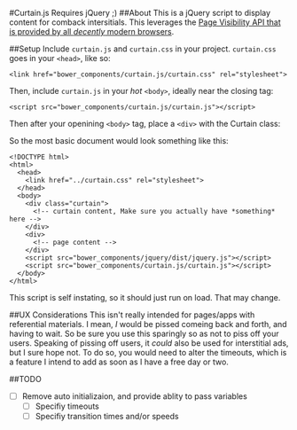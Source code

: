 #Curtain.js
Requires jQuery ;)
##About
This is a jQuery script to display content for comback intersitials. This leverages the [Page Visibility API that is provided by all *decently* modern browsers](http://caniuse.com/#feat=pagevisibility).

##Setup
Include `curtain.js` and `curtain.css` in your project.
`curtain.css` goes in your `<head>`, like so:

    <link href="bower_components/curtain.js/curtain.css" rel="stylesheet">

Then, include `curtain.js` in your *hot* `<body>`, ideally near the closing tag:

    <script src="bower_components/curtain.js/curtain.js"></script>

Then after your openining `<body>` tag, place a `<div>` with the Curtain class:

So the most basic document would look something like this:

	<!DOCTYPE html>
	<html>
	  <head>
	    <link href="../curtain.css" rel="stylesheet">
	  </head>
	  <body>
	    <div class="curtain">
	      <!-- curtain content, Make sure you actually have *something* here -->
	    </div>
	    <div>
	      <!-- page content -->
	    </div>
	    <script src="bower_components/jquery/dist/jquery.js"></script>
	    <script src="bower_components/curtain.js/curtain.js"></script>
	  </body>
	</html>

This script is self instating, so it should just run on load. That may change.

##UX Considerations
This isn't really intended for pages/apps with referential materials. I mean, *I* would be pissed comeing back and forth, and having to wait. So be sure you use this sparingly so as not to piss off your users. Speaking of pissing off users, it *could* also be used for interstitial ads, but I sure hope not. To do so, you would need to alter the timeouts, which is a feature I intend to add as soon as I have a free day or two.

##TODO
- [ ] Remove auto initializaion, and provide ablity to pass variables
  - [ ] Specifiy timeouts
  - [ ] Specifiy transition times and/or speeds
